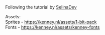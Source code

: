 Following the tutorial by [SelinaDev](https://selinadev.github.io/05-rogueliketutorial-01/) 

Assets:  \
Sprites - https://kenney.nl/assets/1-bit-pack  \
Fonts -  https://kenney.nl/assets/kenney-fonts

